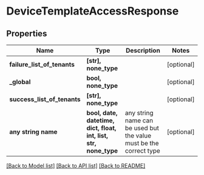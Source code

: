 # DeviceTemplateAccessResponse


## Properties
Name | Type | Description | Notes
------------ | ------------- | ------------- | -------------
**failure_list_of_tenants** | **[str], none_type** |  | [optional] 
**_global** | **bool, none_type** |  | [optional] 
**success_list_of_tenants** | **[str], none_type** |  | [optional] 
**any string name** | **bool, date, datetime, dict, float, int, list, str, none_type** | any string name can be used but the value must be the correct type | [optional]

[[Back to Model list]](../README.md#documentation-for-models) [[Back to API list]](../README.md#documentation-for-api-endpoints) [[Back to README]](../README.md)


